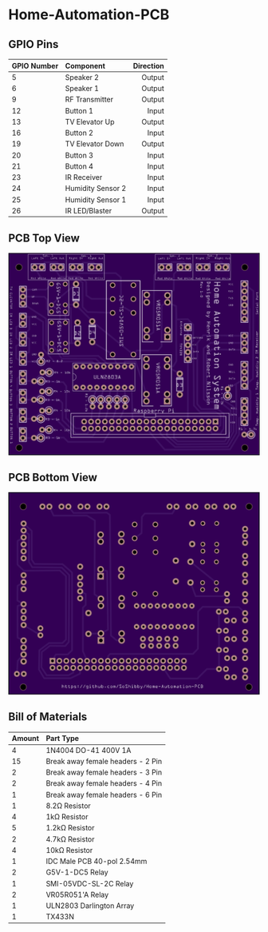 ﻿# Home-Automation-PCB

GPIO Pins
---------
| GPIO Number | Component         | Direction |
| :---------- | :---------------  | --------: |
| 5           | Speaker 2         | Output    |
| 6           | Speaker 1         | Output    |
| 9           | RF Transmitter    | Output    |
| 12          | Button 1          | Input     |
| 13          | TV Elevator Up    | Output    |
| 16          | Button 2          | Input     |
| 19          | TV Elevator Down  | Output    |
| 20          | Button 3          | Input     |
| 21          | Button 4          | Input     |
| 23          | IR Receiver       | Input     |
| 24          | Humidity Sensor 2 | Input     |
| 25          | Humidity Sensor 1 | Input     |
| 26          | IR LED/Blaster    | Output    |

PCB Top View 
------------
![PCB Top View](https://github.com/SoShibby/Home-Automation-PCB/blob/master/images/PCB-Top-View.png)

PCB Bottom View 
---------------
![PCB Bottom View](https://github.com/SoShibby/Home-Automation-PCB/blob/master/images/PCB-Bottom-View.png)

Bill of Materials
-----------------
| Amount | Part Type                         |
| :----- | :-------------------------------- |
| 4      | 1N4004 DO-41 400V 1A              |
| 15     | Break away female headers - 2 Pin |
| 2      | Break away female headers - 3 Pin |
| 2      | Break away female headers - 4 Pin |
| 1      | Break away female headers - 6 Pin |
| 1      | 8.2Ω Resistor                     |
| 4      | 1kΩ Resistor                      |
| 5      | 1.2kΩ Resistor                    |
| 2      | 4.7kΩ Resistor                    |
| 4      | 10kΩ Resistor                     |
| 1      | IDC Male PCB 40-pol 2.54mm        |
| 2      | G5V-1-DC5 Relay                   |
| 1      | SMI-05VDC-SL-2C Relay             |
| 2      | VR05R051'A Relay                  |
| 1      | ULN2803 Darlington Array          |
| 1      | TX433N                            |